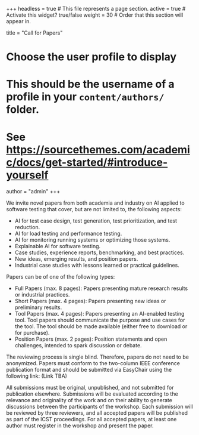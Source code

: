 +++
headless = true  # This file represents a page section.
active = true  # Activate this widget? true/false
weight = 30  # Order that this section will appear in.

title = "Call for Papers"

# Choose the user profile to display
# This should be the username of a profile in your `content/authors/` folder.
# See https://sourcethemes.com/academic/docs/get-started/#introduce-yourself
author = "admin"
+++

We invite novel papers from both academia and industry on AI applied to software testing that cover, but are not limited to, the following aspects:

- AI for test case design, test generation, test prioritization, and test reduction.
- AI for load testing and performance testing.
- AI for monitoring running systems or optimizing those systems.
- Explainable AI for software testing.
- Case studies, experience reports, benchmarking, and best practices.
- New ideas, emerging results, and position papers.
- Industrial case studies with lessons learned or practical guidelines.

Papers can be of one of the following types:

- Full Papers (max. 8 pages): Papers presenting mature research results or industrial practices.
- Short Papers (max. 4 pages): Papers presenting new ideas or preliminary results.
- Tool Papers (max. 4 pages): Papers presenting an AI-enabled testing tool. Tool papers should communicate the purpose and use cases for the tool. The tool should be made available (either free to download or for purchase).
- Position Papers (max. 2 pages): Position statements and open challenges, intended to spark discussion or debate.

The reviewing process is single blind. Therefore, papers do not need to be anonymized. Papers must conform to the two-column IEEE conference publication format and should be submitted via EasyChair using the following link: (Link TBA)

All submissions must be original, unpublished, and not submitted for publication elsewhere. Submissions will be evaluated according to the relevance and originality of the work and on their ability to generate discussions between the participants of the workshop. Each submission will be reviewed by three reviewers, and all accepted papers will be published as part of the ICST proceedings. For all accepted papers, at least one author must register in the workshop and present the paper. 




